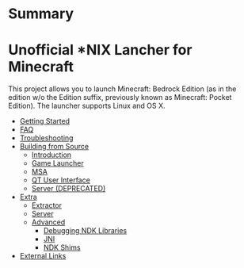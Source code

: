 # Summary

# Unofficial *NIX Lancher for Minecraft

This project allows you to launch Minecraft: Bedrock Edition (as in the
edition w/o the Edition suffix, previously known as Minecraft: Pocket
Edition). The launcher supports Linux and OS X.

- [Getting Started](./getting_started/index.md)
- [FAQ](./faq/index.md)
- [Troubleshooting](./troubleshooting/index.md)
- [Building from Source](./source_build/index.md)
  - [Introduction](./source_build/intro.md)
  - [Game Launcher](./source_build/launcher.md)
  - [MSA](./source_build/msa.md)
  - [QT User Interface](./source_build/ui.md)
  - [Server (DEPRECATED)](./source_build/server.md)
- [Extra](./extra/index.md)
  - [Extractor](./extra/extractor/index.md)
  - [Server](./extra/server/index.md)
  - [Advanced](./extra/advanced/index.md)
    - [Debugging NDK Libraries](./extra/advanced/debugging_ndk_libraries/index.md)
    - [JNI](./extra/advanced/jni/index.md)
    - [NDK Shims](./extra/advanced/ndk_shims/index.md)
- [External Links](./external_links/index.md)
